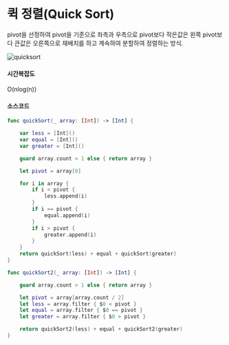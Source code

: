 # 퀵 정렬(Quick Sort)
pivot을 선정하여 pivot을 기준으로 좌측과 우측으로 pivot보다 작은값은 왼쪽 pivot보다 큰값은 오른쪽으로 재배치를 하고 계속하여 분할하여 정렬하는 방식.

![quicksort](https://user-images.githubusercontent.com/33976758/36380713-a094b126-15c6-11e8-9533-8d1ca8abb2c9.png)


#### 시간복잡도
O(nlog(n))

#### 소스코드
```Swift
func quickSort(_ array: [Int]) -> [Int] {

    var less = [Int]()
    var equal = [Int]()
    var greater = [Int]()

    guard array.count > 1 else { return array }

    let pivot = array[0]

    for i in array {
        if i < pivot {
            less.append(i)
        }
        if i == pivot {
            equal.append(i)
        }
        if i > pivot {
            greater.append(i)
        }
    }
    return quickSort(less) + equal + quickSort(greater)
}

func quickSort2(_ array: [Int]) -> [Int] {

    guard array.count > 1 else { return array }

    let pivot = array[array.count / 2]
    let less = array.filter { $0 < pivot }
    let equal = array.filter { $0 == pivot }
    let greater = array.filter { $0 > pivot }

    return quickSort2(less) + equal + quickSort2(greater)
}
```
